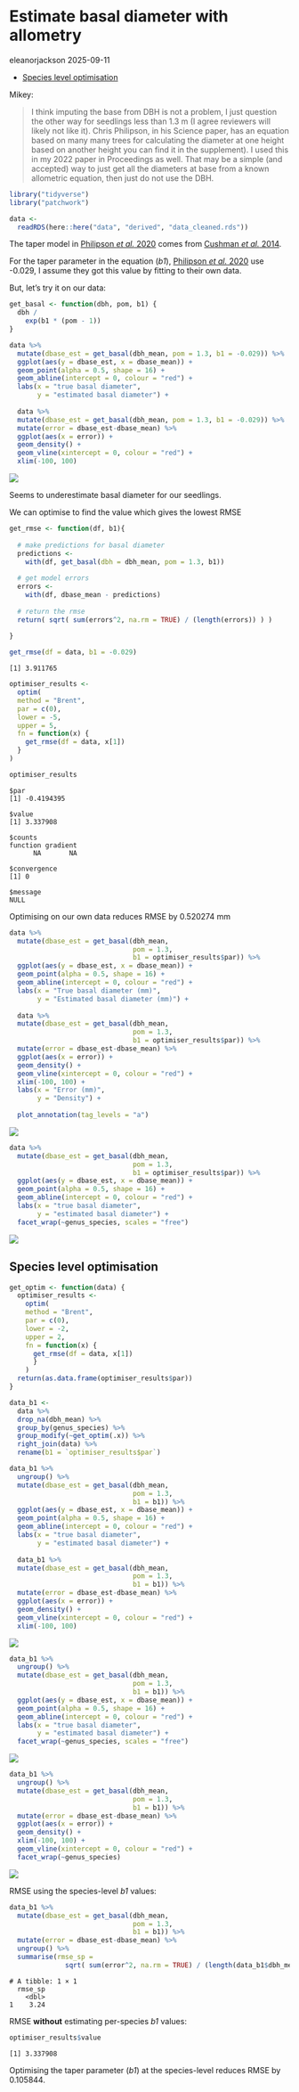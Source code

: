 # Estimate basal diameter with allometry
eleanorjackson
2025-09-11

- [Species level optimisation](#species-level-optimisation)

Mikey:

> I think imputing the base from DBH is not a problem, I just question
> the other way for seedlings less than 1.3 m (I agree reviewers will
> likely not like it). Chris Philipson, in his Science paper, has an
> equation based on many many trees for calculating the diameter at one
> height based on another height you can find it in the supplement). I
> used this in my 2022 paper in Proceedings as well. That may be a
> simple (and accepted) way to just get all the diameters at base from a
> known allometric equation, then just do not use the DBH.

``` r
library("tidyverse")
library("patchwork")
```

``` r
data <- 
  readRDS(here::here("data", "derived", "data_cleaned.rds"))
```

The taper model in [Philipson *et al.*
2020](https://doi.org/10.1126/science.aay4490) comes from [Cushman *et
al.* 2014](https://doi.org/10.1111/2041-210X.12187).

For the taper parameter in the equation (*b1*), [Philipson *et al.*
2020](https://doi.org/10.1126/science.aay4490) use -0.029, I assume they
got this value by fitting to their own data.

But, let’s try it on our data:

``` r
get_basal <- function(dbh, pom, b1) {
  dbh /
    exp(b1 * (pom - 1))
}
```

``` r
data %>% 
  mutate(dbase_est = get_basal(dbh_mean, pom = 1.3, b1 = -0.029)) %>% 
  ggplot(aes(y = dbase_est, x = dbase_mean)) +
  geom_point(alpha = 0.5, shape = 16) +
  geom_abline(intercept = 0, colour = "red") +
  labs(x = "true basal diameter", 
       y = "estimated basal diameter") +
  
  data %>% 
  mutate(dbase_est = get_basal(dbh_mean, pom = 1.3, b1 = -0.029)) %>% 
  mutate(error = dbase_est-dbase_mean) %>% 
  ggplot(aes(x = error)) +
  geom_density() +
  geom_vline(xintercept = 0, colour = "red") +
  xlim(-100, 100)
```

![](figures/2025-07-28_estimate-basal-diameter/unnamed-chunk-4-1.png)

Seems to underestimate basal diameter for our seedlings.

We can optimise to find the value which gives the lowest RMSE

``` r
get_rmse <- function(df, b1){
   
  # make predictions for basal diameter
  predictions <- 
    with(df, get_basal(dbh = dbh_mean, pom = 1.3, b1))
   
  # get model errors
  errors <- 
    with(df, dbase_mean - predictions)
   
  # return the rmse
  return( sqrt( sum(errors^2, na.rm = TRUE) / (length(errors)) ) )
   
}

get_rmse(df = data, b1 = -0.029)
```

    [1] 3.911765

``` r
optimiser_results <- 
  optim(
  method = "Brent",
  par = c(0),
  lower = -5,
  upper = 5,
  fn = function(x) {
    get_rmse(df = data, x[1])
  }
)

optimiser_results
```

    $par
    [1] -0.4194395

    $value
    [1] 3.337908

    $counts
    function gradient 
          NA       NA 

    $convergence
    [1] 0

    $message
    NULL

Optimising on our own data reduces RMSE by 0.520274 mm

``` r
data %>% 
  mutate(dbase_est = get_basal(dbh_mean, 
                               pom = 1.3, 
                               b1 = optimiser_results$par)) %>% 
  ggplot(aes(y = dbase_est, x = dbase_mean)) +
  geom_point(alpha = 0.5, shape = 16) +
  geom_abline(intercept = 0, colour = "red") +
  labs(x = "True basal diameter (mm)", 
       y = "Estimated basal diameter (mm)") +
  
  data %>% 
  mutate(dbase_est = get_basal(dbh_mean, 
                               pom = 1.3, 
                               b1 = optimiser_results$par)) %>% 
  mutate(error = dbase_est-dbase_mean) %>% 
  ggplot(aes(x = error)) +
  geom_density() +
  geom_vline(xintercept = 0, colour = "red") +
  xlim(-100, 100) +
  labs(x = "Error (mm)", 
       y = "Density") +
  
  plot_annotation(tag_levels = "a")
```

![](figures/2025-07-28_estimate-basal-diameter/unnamed-chunk-7-1.png)

``` r
data %>% 
  mutate(dbase_est = get_basal(dbh_mean, 
                               pom = 1.3, 
                               b1 = optimiser_results$par)) %>% 
  ggplot(aes(y = dbase_est, x = dbase_mean)) +
  geom_point(alpha = 0.5, shape = 16) +
  geom_abline(intercept = 0, colour = "red") +
  labs(x = "true basal diameter", 
       y = "estimated basal diameter") +
  facet_wrap(~genus_species, scales = "free")
```

![](figures/2025-07-28_estimate-basal-diameter/unnamed-chunk-8-1.png)

## Species level optimisation

``` r
get_optim <- function(data) {
  optimiser_results <- 
    optim(
    method = "Brent",
    par = c(0),
    lower = -2,
    upper = 2,
    fn = function(x) {
      get_rmse(df = data, x[1])
      }
    )
  return(as.data.frame(optimiser_results$par))
}
```

``` r
data_b1 <- 
  data %>% 
  drop_na(dbh_mean) %>%
  group_by(genus_species) %>%
  group_modify(~get_optim(.x)) %>% 
  right_join(data) %>% 
  rename(b1 = `optimiser_results$par`)
```

``` r
data_b1 %>% 
  ungroup() %>% 
  mutate(dbase_est = get_basal(dbh_mean, 
                               pom = 1.3, 
                               b1 = b1)) %>%
  ggplot(aes(y = dbase_est, x = dbase_mean)) +
  geom_point(alpha = 0.5, shape = 16) +
  geom_abline(intercept = 0, colour = "red") +
  labs(x = "true basal diameter", 
       y = "estimated basal diameter") +
  
  data_b1 %>% 
  mutate(dbase_est = get_basal(dbh_mean, 
                               pom = 1.3, 
                               b1 = b1)) %>% 
  mutate(error = dbase_est-dbase_mean) %>% 
  ggplot(aes(x = error)) +
  geom_density() +
  geom_vline(xintercept = 0, colour = "red") +
  xlim(-100, 100)
```

![](figures/2025-07-28_estimate-basal-diameter/unnamed-chunk-11-1.png)

``` r
data_b1 %>% 
  ungroup() %>% 
  mutate(dbase_est = get_basal(dbh_mean, 
                               pom = 1.3, 
                               b1 = b1)) %>%
  ggplot(aes(y = dbase_est, x = dbase_mean)) +
  geom_point(alpha = 0.5, shape = 16) +
  geom_abline(intercept = 0, colour = "red") +
  labs(x = "true basal diameter", 
       y = "estimated basal diameter") +
  facet_wrap(~genus_species, scales = "free")
```

![](figures/2025-07-28_estimate-basal-diameter/unnamed-chunk-12-1.png)

``` r
data_b1 %>% 
  ungroup() %>% 
  mutate(dbase_est = get_basal(dbh_mean, 
                               pom = 1.3, 
                               b1 = b1)) %>% 
  mutate(error = dbase_est-dbase_mean) %>% 
  ggplot(aes(x = error)) +
  geom_density() +
  xlim(-100, 100) +
  geom_vline(xintercept = 0, colour = "red") +
  facet_wrap(~genus_species)
```

![](figures/2025-07-28_estimate-basal-diameter/unnamed-chunk-13-1.png)

RMSE using the species-level *b1* values:

``` r
data_b1 %>% 
  mutate(dbase_est = get_basal(dbh_mean, 
                               pom = 1.3, 
                               b1 = b1)) %>% 
  mutate(error = dbase_est-dbase_mean) %>% 
  ungroup() %>% 
  summarise(rmse_sp = 
              sqrt( sum(error^2, na.rm = TRUE) / (length(data_b1$dbh_mean)) ) )
```

    # A tibble: 1 × 1
      rmse_sp
        <dbl>
    1    3.24

RMSE **without** estimating per-species *b1* values:

``` r
optimiser_results$value
```

    [1] 3.337908

Optimising the taper parameter (*b1*) at the species-level reduces RMSE
by 0.105844.
